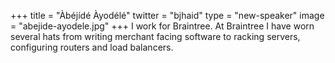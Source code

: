 +++
title = "Àbéjídé Àyodélé"
twitter = "bjhaid"
type = "new-speaker"
image = "abejide-ayodele.jpg"
+++
I work for Braintree. At Braintree I have worn several hats from writing merchant facing software to racking servers, configuring routers and load balancers.